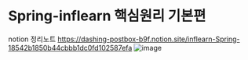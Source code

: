 # Spring-inflearn 핵심원리 기본편

notion 정리노트
https://dashing-postbox-b9f.notion.site/inflearn-Spring-18542b1850b44cbbb1dc0fd102587efa
![image](https://user-images.githubusercontent.com/78454625/199864747-d90a6ca9-28ad-4aa6-99d8-ff1cd692843c.png)
 

